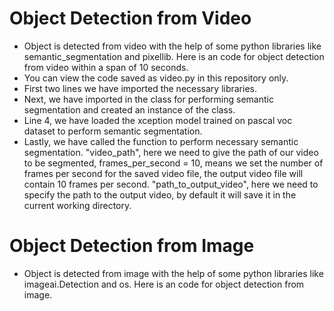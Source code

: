 # Object Detection from Video
- Object is detected from video with the help of some python libraries like semantic_segmentation and pixellib. Here is an code for object detection from video within a span of 10 seconds.
- You can view the code saved as video.py in this repository only.
- First two lines we have imported the necessary libraries.
- Next, we have imported in the class for performing semantic segmentation and created an instance of the class.
- Line 4, we have loaded the xception model trained on pascal voc dataset to perform semantic segmentation.
- Lastly, we have called the function to perform necessary semantic segmentation. "video_path", here we need to give the path of our video to be segmented, frames_per_second = 10, means we set the number of frames per second for the saved video file, the output video file will contain 10 frames per second. "path_to_output_video", here we need to specify the path to the output video, by default it will save it in the current working directory.

# Object Detection from Image
- Object is detected from image with the help of some python libraries like imageai.Detection and os. Here is an code for object detection from image.
